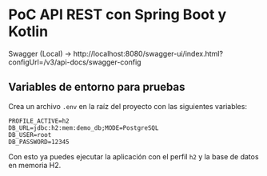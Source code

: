 # PoC API REST con Spring Boot y Kotlin

Swagger (Local) -> http://localhost:8080/swagger-ui/index.html?configUrl=/v3/api-docs/swagger-config

## Variables de entorno para pruebas

Crea un archivo `.env` en la raíz del proyecto con las siguientes variables:

```env
PROFILE_ACTIVE=h2
DB_URL=jdbc:h2:mem:demo_db;MODE=PostgreSQL
DB_USER=root
DB_PASSWORD=12345
```
Con esto ya puedes ejecutar la aplicación con el 
perfil `h2` y la base de datos en memoria H2.